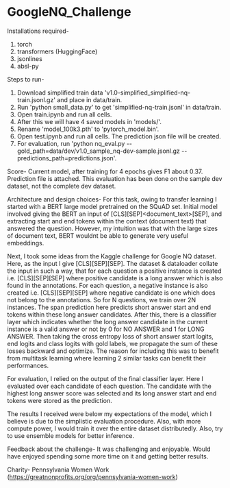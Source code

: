 # GoogleNQ_Challenge

Installations required-
1. torch
2. transformers (HuggingFace)
3. jsonlines
4. absl-py

Steps to run-
1. Download simplified train data 'v1.0-simplified_simplified-nq-train.jsonl.gz' and place in data/train.
2. Run 'python small_data.py' to get 'simplified-nq-train.jsonl' in data/train.
3. Open train.ipynb and run all cells.
4. After this we will have 4 saved models in 'models/'.
5. Rename 'model_100k3.pth' to 'pytorch_model.bin'.
6. Open test.ipynb and run all cells. The prediction json file will be created.
7. For evaluation, run 'python nq_eval.py --gold_path=data/dev/v1.0_sample_nq-dev-sample.jsonl.gz --predictions_path=predictions.json'.

Score-
Current model, after training for 4 epochs gives F1 about 0.37. Prediction file is attached. This evaluation has been done on the sample dev dataset, not the complete dev dataset.
 
Architecture and design choices-
For this task, owing to transfer learning I started with a BERT large model pretrained on the SQuAD set. 
Initial model involved giving the BERT an input of [CLS]<question>[SEP]<document_text>[SEP],
and extracting start and end tokens within the context (document text) that answered the question.
However, my intuition was that with the large sizes of document text, BERT wouldnt be able
to generate very useful embeddings.

Next, I took some ideas from the Kaggle challenge for Google NQ dataset. 
Here, as the input I give [CLS]<question>[SEP]<long answer candidate>[SEP]. 
The dataset & dataloader collate the input in such a way, that for each question a positive instance
is created i.e. [CLS]<question>[SEP]<positive long answer candidate>[SEP] where positive candidate is 
a long answer which is also found in the annotations.
For each question, a negative instance is also created i.e.
 [CLS]<question>[SEP]<negative long answer candidate>[SEP] where negative candidate is one which does not
belong to the annotations.
So for N questions, we train over 2N instances.
The span prediction here predicts short answer start and end tokens within these long answer candidates.
After this, there is a classifier layer which indicates whether the long answer candidate in the current
instance is a valid answer or not by 0 for NO ANSWER and 1 for LONG ANSWER.
Then taking the cross entropy loss of short answer start logits, end logits and class logits with gold labels,
we propagate the sum of these losses backward and optimize. 
The reason for including this was to benefit from multitask learning where learning 2 similar tasks
can benefit their performances.

For evaluation,
I relied on the output of the final classifier layer. Here I evaluated over each candidate of each question.
The candidate with the highest long answer score was selected and its long answer start and end tokens were
stored as the prediction.

The results I received were below my expectations of the model, which I believe is due to the simplistic
evaluation procedure. Also, with more compute power, I would train it over the entire dataset distributedly.
Also, try to use ensemble models for better inference.

Feedback about the challenge-
It was challenging and enjoyable. Would have enjoyed spending some more time on it and getting better results.

Charity-
Pennsylvania Women Work (https://greatnonprofits.org/org/pennsylvania-women-work)
